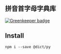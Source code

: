 ## 拼音首字母字典库

[![Greenkeeper badge](https://badges.greenkeeper.io/zanjs/dict-pinyin4js.svg)](https://greenkeeper.io/)

## Install

```
npm i --save @dict/py
```

##